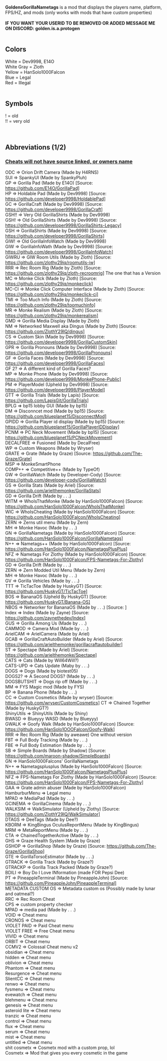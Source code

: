 **GoldensGorillaNametags** is a mod that displays the players name, platform, FPS/HZ, and mods (only works with mods that have custom properties)<br>
<br>
**IF YOU WANT YOUR USERID TO BE REMOVED OR ADDED MESSAGE ME ON DISCORD: golden.is.a.protogen**
<br>
<br>
## Colors<br>
White = Dev9998, E14O<br>
White Gray = Zloth<br>
Yellow = HanSolo1000Falcon<br>
Blue = Legal<br>
Red = Illegal<br>
<br>
## Symbols<br>
! = old<br>
!! = very old<br>
<br>
<br>
## Abbreviations (1/2)<br>
### <ins>**Cheats will not have source linked, or owners name**</ins><br>
ODC           => Orion Drift Camera (Made by H4RNS)<br>
SUI           => SpankyUI (Made by SpankyPluh)<br>
GP            => Gorilla Pad (Made by E14O) [Source: https://github.com/E14O/GorillaPad]<br>
HP            => Holdable Pad (Made by Dev9998) [Source: https://github.com/developer9998/HoldablePad]<br>
GC            => GorillaCraft (Made by Dev9998) [Source: https://github.com/developer9998/GorillaCraft]<br>
GSH!!         => Very Old GorillaShirts (Made by Dev9998)<br>
GSH!          => Old GorillaShirts (Made by Dev9998) [Source: https://github.com/developer9998/GorillaShirts-Legacy]<br>
GSH           => GorillaShirts (Made by Dev9998) [Source: https://github.com/developer9998/GorillaShirts]<br>
GIW!          => Old GorillaInfoWatch (Made by Dev9998)<br>
GIW           => GorillaInfoWath (Made by Dev9998) [Source: https://github.com/developer9998/GorillaInfoWatch]<br>
GIWRU         => GIW Room Utils (Made by Zloth) [Source: https://github.com/zlothy29iq/roomutils-iw]<br>
RRR           => Rec Room Rig (Made by Zloth) [Source: https://github.com/zlothy29iq/zloth-recroomrig] The one that has a Version<br>
MC            => Monke Click (Made by Zloth) [Source: https://github.com/zlothy29iq/monkeclick]<br>
MC-CI         => Monke Click Computer Interface (Made by Zloth) [Source: https://github.com/zlothy29iq/monkeclick-ci]<br>
TMI           => Too Much Info (Made by Zloth) [Source: https://github.com/zlothy29iq/toomuchinfo]<br>
MR            => Monke Realism (Made by Zloth) [Source: https://github.com/zlothy29iq/monkerealism]<br>
GMD           => Gorilla Media Display (Made by Zloth)<br>
NM            => Networked Maxwell aka Dingus (Made by Zloth) [Source: https://github.com/ZlothY29IQ/dingus]<br>
CS            => Custom Skin (Made by Dev9998) [Source: https://github.com/developer9998/GorillaCustomSkin]<br>
GPR           => Gorilla Pronouns (Made by Dev9998) [Source: https://github.com/developer9998/GorillaPronouns]<br>
GF            => Gorila Faces (Made by Dev9998) [Source: https://github.com/developer9998/GorillaFaces]<br>
GF 2?         => A different kind of Gorilla Faces?<br>
MP            => Monke Phone (Made by Dev9998) [Source: https://github.com/developer9998/MonkePhone-Public]<br>
PM            => PlayerModel (Upheld by Dev9998) [Source: https://github.com/developer9998/PlayerModel]<br>
GTT           => Gorilla Trials (Made by Lapis) [Source: https://github.com/LapisGit/GorillaTrials]<br>
BPLG          => bp15 lobby GUI (Made by bp15)<br>
DM            => Disconncet mod (Made by bp15) [Source: https://github.com/blueplanet15/DisconnectMod]<br>
GPIDD         => Gorilla Player id display (Made by bp15) [Source: https://github.com/blueplanet15/GorillaPlayerIDDisplay]<br>
PCNM          => PC Neck Movement (Made by bp15) [Source: https://github.com/blueplanet15/PCNeckMovement]<br>
DECALFREE     => Fusioned (Made by DecalFree)<br>
WP            => Custom Weapons (Made by Wryser)<br>
GRATE         => Grate (Made by Graze) [Source: https://github.com/The-Graze/Grate]<br>
MSP           => MonkeSmartPhone<br>
COMP++        => Competitive++ (Made by TypeOf)<br>
GW            => GorillaWatch (Made by Developer-Cody) [Source: https://github.com/developer-cody/GorillaWatch]<br>
GS            => Gorilla Stats (Made by Ariel) [Source: https://github.com/arielthemonke/GorillaStats]<br>
GD            => Gorilla Drift (Made by . . .)<br>
WITM          => WhoIsThatMonke (Made by HanSolo1000Falcon) [Source: https://github.com/HanSolo1000Falcon/WhoIsThatMonke]<br>
WIC           => WhoIsCheating (Made by HanSolo1000Falcon) [Source: https://github.com/HanSolo1000Falcon/WhoIsCheating]<br>
ZERN          => Zerns util menu (Made by Zern)<br>
MH            => Monke Havoc (Made by . . .)<br>
GN            => GorillaNametags (Made by HanSolo1000Falcon) [Source: https://github.com/HanSolo1000Falcon/GorillaNametags]<br>
N++           => Nametags++ (Made by HanSolo1000Falcon) [Source: https://github.com/HanSolo1000Falcon/NametagsPlusPlus]<br>
NFZ           => Nametags For Zlothy (Made by HanSolo1000Falcon) [Source: https://github.com/HanSolo1000Falcon/FPS-Nametags-For-Zlothy]<br>
GD            => Gorilla Drift (Made by . . .)<br>
ZERN          => Zern Modded Util Menu (Made by Zern)<br>
MH            => Monke Havoc (Made by . . .)<br>
GV            => Gorilla Vehicles (Made by . . .)<br>
TTT           => TicTacToe (Made by HuskyGT) [Source: https://github.com/HuskyGT/TicTacToe]<br>
BOS           => BananaOS (Upheld By HuskyGT) [Source: https://github.com/HuskyGT/Banana-OS]<br>
NBOS          => Networker for BananaOS (Made by . . .) [Source: ]<br>
Index         => Index (Made by Zayne) [Source: https://github.com/zaynethedev/Index]<br>
GUS           => Gorilla Among Us (Made by . . .)<br>
CAMMOD        => Camera Mod (Made by . . .)<br>
ArielCAM      => ArielCamera (Made by Ariel)<br>
GCAB          => GorillaCraftAutoBuilder (Made by Ariel) [Source: https://github.com/arielthemonke/gorillacraftautobuilder]<br>
ST            => Spectape (Made by Ariel) [Source: https://github.com/arielthemonke/Spectape]<br>
CATS          => Cats (Made by Will64Will?)<br>
CATS-UPD      => Cats Update (Maby by . . .)<br>
DOGS          => Dogs (Made by biotest05)<br>
DOGS2?        => A Second DOGS? (Made by . . .)<br>
DOGSBUTSHIT   => Dogs rip off (Made by . . .)<br>
MM            => FYS Magic mod (Made by FYS)<br>
BP            => Banana Phone (Made by . . .)<br>
CC            => Custom Cosmetics (Made by wryser) [Source: https://github.com/wryser/CustomCosmetics]
CT            => Chained Together (Made by HuskyGT?)<br>
ShinyUtils    => ShinyUtils (Made by Shiny)<br>
BWASD         => Blueyyy WASD (Made by Blueyyy)<br>
GWALK         => Goofy Walk (Made by HanSolo1000Falcon) [Source: https://github.com/HanSolo1OOOFalcon/Goofy-Walk]<br>
RRR           => Rec Room Rig (Made by aweawe) One without version<br>
FBT           => Full Body Tracking (Made by . . .)<br>
FBE           => Full Body Estimation (Made by . . .)<br>
SB            => Simple Boards (Made by Shadow) [Source: https://github.com/maroon-shadow/SimpleBoards]<br>
GN            => HanSolo1000Falcons' GorillaNametags<br>
N++           => Nametagsplusplus (Made by HanSolo1000Falcon) [Source: https://github.com/HanSolo1000Falcon/NametagsPlusPlus]<br>
NFZ           => FPS-Nametags For Zlothy (Made by HanSolo1000Falcon) [Source: https://github.com/HanSolo1000Falcon/FPS-Nametags-For-Zlothy]<br>
GAA           => Grate admin abuser (Made by HanSolo1000Falcon)<br>
HamburburMenu => Legal menu<br>
MPAD          => MediaPad (Made by . . .)<br>
GCINEMA       => GorillaCinema (Made by . . .)<br>
WALKSIM       => WalkSimulator (Upheld by Zlothy) [Source: https://github.com/ZlothY29IQ/WalkSimulator]<br>
DTAGS         => DeeTags (Made by Dee?)<br>
KBORM         => KingBingus OculusReportMenu (Made by KingBingus)<br>
MRM           => MetaReportMenu (Made by . . .)<br>
CTA           => ChainedTogetherActive (Made by . . .)<br>
GHS           => Graze Health System )Made by Graze)<br>
GSHOP         => GorillaShop (Made by Graze) [Source: https://github.com/The-Graze/GorillaShop]<br>
GTE           => GorillaTorsoEstimator (Made by . . .)<br>
GTRACK        => Gorilla Track (Made by Graze?)<br>
GTRACKP       => Gorilla Track Packed (Made by Graze?)<br>
BDILI         => Boy Do I Love INformation (made FOR Pepsi Dee)<br>
PT            => PineappleTerminal (Made by PineappleJohn) [Source: https://github.com/PineappleJohn/PineappleTerminal]<br>
METADATA CUSTOM OS => Metadata custom os (Possibly made by lunar and oatmeal?)<br>
RRC           => Rec Room Cheat<br>
CPS           => custom property checker<br>
MPAD          => media pad (Made by . . .)<br>
VOID          => Cheat menu<br>
CRONOS        => Cheat menu<br>
VIOLET PAID   => Paid Cheat menu<br>
VIOLET FREE   => Free Cheat menu<br>
VIVID         => Cheat menu<br>
ORBIT         => Cheat menu<br>
CCMV2         => Colossal Cheat menu v2<br>
obsidian      => Cheat menu<br>
hidden        => Cheat menu<br>
oblivion      => Cheat menu<br>
Phantom       => Cheat menu<br>
Resurgence    => Cheat menu<br>
SlientCC      => Cheat menu<br>
renwo         => Cheat menu<br>
fysmenu       => Cheat menu<br>
evewatch      => Cheat menu<br>
blehmenu      => Cheat menu<br>
genesis       => Cheat menu<br>
asteroid lite => Cheat menu<br>
tranzic       => Cheat menu<br>
control       => Cheat menu<br>
flux          => Cheat menu<br>
serum         => Cheat menu<br>
mist          => Cheat menu<br>
untitled      => Cheat menu<br>
shit cosmetx  => Cosmetx mod with a custom prop, lol<br>
Cosmetx       => Mod that gives you every cosmetic in the game<br>
